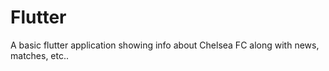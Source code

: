 # Flutter

A basic flutter application showing info about Chelsea FC along with news, matches, etc..
